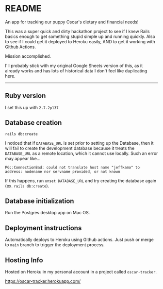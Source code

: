 # README

An app for tracking our puppy Oscar's dietary and financial needs!

This was a super quick and dirty hackathon project to see if I knew Rails basics enough to get something stupid simple up and running quickly. Also to see if I could get it deployed to Heroku easily, AND to get it working with Github Actions.

Mission accomplished.

I'll probably stick with my original Google Sheets version of this, as it already works and has lots of historical data I don't feel like duplicating here.

- - -

## Ruby version

I set this up with `2.7.2p137`

## Database creation

```
rails db:create
```

I noticed that if `DATABASE_URL` is set prior to setting up the Database, then it will fail to create the development database because it treats the `DATABASE_URL` as a remote location, which it cannot use locally. Such an error may appear like...

```
PG::ConnectionBad: could not translate host name "jeffkamo" to address: nodename nor servname provided, or not known
```

If this happens, run `unset DATABASE_URL` and try creating the database again (ex. `rails db:create`).

## Database initialization

Run the Postgres desktop app on Mac OS.

## Deployment instructions

Automatically deploys to Heroku using Github actions. Just push or merge to `main` branch to trigger the deployment process.

## Hosting Info

Hosted on Heroku in my personal account in a project called `oscar-tracker`.

https://oscar-tracker.herokuapp.com/
